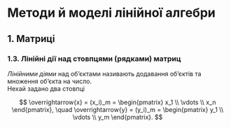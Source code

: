 # Методи й моделі лінійної алгебри
## 1. Матриці 
### 1.3. Лінійні дії над стовпцями (рядками) матриц
*Лінійними діями* над об’єктами називають додавання об’єктів та множення
об’єкта на число.  
Нехай задано два стовпці 

$$
\overrightarrow{x} = (x_i)_m =
\begin{pmatrix}
x_1 \\
\vdots \\
x_n
\end{pmatrix},
\quad
\overrightarrow{y} = (y_i)_m =
\begin{pmatrix}
y_1 \\
\vdots \\
y_m
\end{pmatrix}.
$$







